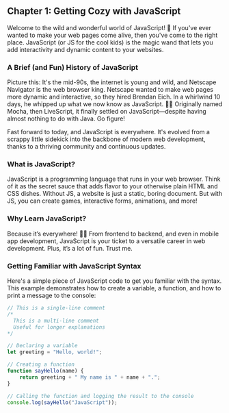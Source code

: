 ## Chapter 1: Getting Cozy with JavaScript

Welcome to the wild and wonderful world of JavaScript! 🌟 If you've ever wanted to make your web pages come alive, then you've come to the right place. JavaScript (or JS for the cool kids) is the magic wand that lets you add interactivity and dynamic content to your websites.

### A Brief (and Fun) History of JavaScript

Picture this: It's the mid-90s, the internet is young and wild, and Netscape Navigator is the web browser king. Netscape wanted to make web pages more dynamic and interactive, so they hired Brendan Eich. In a whirlwind 10 days, he whipped up what we now know as JavaScript. 🎩✨ Originally named Mocha, then LiveScript, it finally settled on JavaScript—despite having almost nothing to do with Java. Go figure!

Fast forward to today, and JavaScript is everywhere. It's evolved from a scrappy little sidekick into the backbone of modern web development, thanks to a thriving community and continuous updates.

### What is JavaScript?

JavaScript is a programming language that runs in your web browser. Think of it as the secret sauce that adds flavor to your otherwise plain HTML and CSS dishes. Without JS, a website is just a static, boring document. But with JS, you can create games, interactive forms, animations, and more!

### Why Learn JavaScript?

Because it’s everywhere! 🕵️‍♂️ From frontend to backend, and even in mobile app development, JavaScript is your ticket to a versatile career in web development. Plus, it’s a lot of fun. Trust me.

### Getting Familiar with JavaScript Syntax

Here's a simple piece of JavaScript code to get you familiar with the syntax. This example demonstrates how to create a variable, a function, and how to print a message to the console:

```javascript
// This is a single-line comment
/*
  This is a multi-line comment
  Useful for longer explanations
*/

// Declaring a variable
let greeting = "Hello, world!";

// Creating a function
function sayHello(name) {
    return greeting + " My name is " + name + ".";
}

// Calling the function and logging the result to the console
console.log(sayHello("JavaScript"));
```

